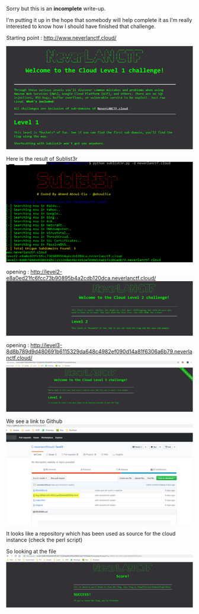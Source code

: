 Sorry but this is an **incomplete** write-up.

I'm putting it up in the hope that somebody will help complete it as I'm really interested to know 
how I should have finished that challenge.

Starting point : http://www.neverlanctf.cloud/

![](https://github.com/k4nfr3/CTF-writeup/blob/master/2019-NeverlanCTF/start.jpg)

Here is the result of Sublist3r
![](https://github.com/k4nfr3/CTF-writeup/blob/master/2019-NeverlanCTF/screen1.jpg)

opening : http://level2-e8a0ed21fc6fcc73b90895b4a2cdb120dca.neverlanctf.cloud/
![](https://github.com/k4nfr3/CTF-writeup/blob/master/2019-NeverlanCTF/screen2.jpg)

opening : http://level3-8d8b789d9d480691b6115329da648c4982ef090d14a81f6306a6b79.neverlanctf.cloud/
![](https://github.com/k4nfr3/CTF-writeup/blob/master/2019-NeverlanCTF/screen3.jpg)

We see a link to Github
![](https://github.com/k4nfr3/CTF-writeup/blob/master/2019-NeverlanCTF/screen3b.jpg)

It looks like a repository which has been used as source for the cloud instance (check the perl script)

So looking at the file 
![](https://github.com/k4nfr3/CTF-writeup/blob/master/2019-NeverlanCTF/screen4.jpg)

